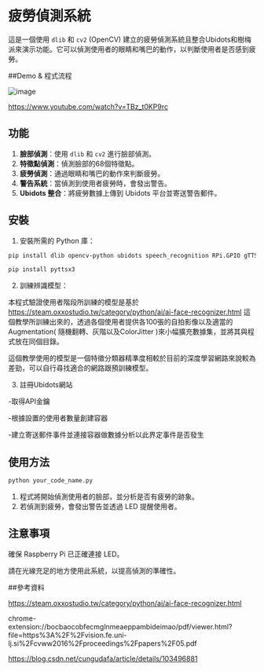 # 疲勞偵測系統

這是一個使用 `dlib` 和 `cv2` (OpenCV) 建立的疲勞偵測系統且整合Ubidots和樹梅派來演示功能。它可以偵測使用者的眼睛和嘴巴的動作，以判斷使用者是否感到疲勞。

##Demo & 程式流程

![image](https://github.com/LeoLiao123/Fatigue-Driving-Detecting-System/assets/93932709/55753dad-15da-4922-9f10-405b121aef40)

https://www.youtube.com/watch?v=TBz_t0KP9rc

## 功能

1. **臉部偵測**：使用 `dlib` 和 `cv2` 進行臉部偵測。
2. **特徵點偵測**：偵測臉部的68個特徵點。
3. **疲勞偵測**：通過眼睛和嘴巴的動作來判斷疲勞。
4. **警告系統**：當偵測到使用者疲勞時，會發出警告。
5. **Ubidots 整合**：將疲勞數據上傳到 Ubidots 平台並寄送警告郵件。

## 安裝 

1. 安裝所需的 Python 庫：

```bash
pip install dlib opencv-python ubidots speech_recognition RPi.GPIO gTTS
```

```bash
pip install pyttsx3
```

2. 訓練辨識模型：

本程式驗證使用者階段所訓練的模型是基於 https://steam.oxxostudio.tw/category/python/ai/ai-face-recognizer.html 這個教學所訓練出來的，透過各個使用者提供各100張的自拍影像以及適當的Augmentation( 隨機翻轉、灰階以及ColorJitter )來小幅擴充數據集，並將其與程式放在同個目錄。

這個教學使用的模型是一個特徵分類器精準度相較於目前的深度學習網路來說較為差勁，可以自行尋找適合的網路跟預訓練模型。

3. 註冊Ubidots網站

-取得API金鑰

-根據設置的使用者數量創建容器

-建立寄送郵件事件並連接容器做數據分析以此界定事件是否發生


## 使用方法

```bash
python your_code_name.py
```

1. 程式將開始偵測使用者的臉部，並分析是否有疲勞的跡象。
2. 若偵測到疲勞，會發出警告並透過 LED 提醒使用者。

## 注意事項

確保 Raspberry Pi 已正確連接 LED。

請在光線充足的地方使用此系統，以提高偵測的準確性。


##參考資料

https://steam.oxxostudio.tw/category/python/ai/ai-face-recognizer.html

chrome-extension://bocbaocobfecmglnmeaeppambideimao/pdf/viewer.html?file=https%3A%2F%2Fvision.fe.uni-lj.si%2Fcvww2016%2Fproceedings%2Fpapers%2F05.pdf

https://blog.csdn.net/cungudafa/article/details/103496881

